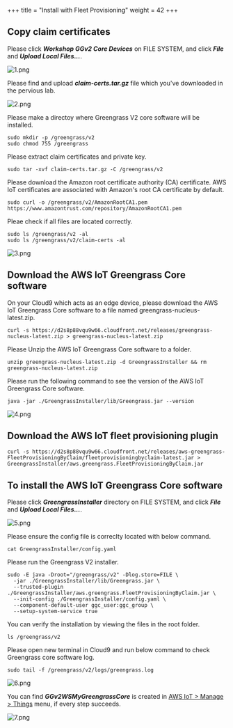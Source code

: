 +++
title = "Install with Fleet Provisioning"
weight = 42
+++

## Copy claim certificates

Please click ***Workshop GGv2 Core Devices*** on FILE SYSTEM, and click ***File*** and ***Upload Local Files...***.

![1.png](/images/3/2/1.png)

Please find and upload ***claim-certs.tar.gz*** file which you've downloaded in the pervious lab.

![2.png](/images/3/2/2.png)


Please make a directoy where Greengrass V2 core software will be installed.

``` shell
sudo mkdir -p /greengrass/v2
sudo chmod 755 /greengrass
```

Please extract claim certificates and private key.

``` shell
sudo tar -xvf claim-certs.tar.gz -C /greengrass/v2
```


Please download the Amazon root certificate authority (CA) certificate. AWS IoT certificates are associated with Amazon's root CA certificate by default.

``` shell
sudo curl -o /greengrass/v2/AmazonRootCA1.pem https://www.amazontrust.com/repository/AmazonRootCA1.pem
```

Pleae check if all files are located correctly.

``` shell
sudo ls /greengrass/v2 -al
sudo ls /greengrass/v2/claim-certs -al
```

![3.png](/images/3/2/3.png)


## Download the AWS IoT Greengrass Core software

On your Cloud9 which acts as an edge device, please download the AWS IoT Greengrass Core software to a file named greengrass-nucleus-latest.zip.

``` shell
curl -s https://d2s8p88vqu9w66.cloudfront.net/releases/greengrass-nucleus-latest.zip > greengrass-nucleus-latest.zip
```

Please Unzip the AWS IoT Greengrass Core software to a folder.

``` shell
unzip greengrass-nucleus-latest.zip -d GreengrassInstaller && rm greengrass-nucleus-latest.zip
```

Please run the following command to see the version of the AWS IoT Greengrass Core software.

``` shell
java -jar ./GreengrassInstaller/lib/Greengrass.jar --version
```

![4.png](/images/3/2/4.png)


## Download the AWS IoT fleet provisioning plugin

``` shell
curl -s https://d2s8p88vqu9w66.cloudfront.net/releases/aws-greengrass-FleetProvisioningByClaim/fleetprovisioningbyclaim-latest.jar > GreengrassInstaller/aws.greengrass.FleetProvisioningByClaim.jar
```

## To install the AWS IoT Greengrass Core software

Please click ***GreengrassInstaller*** directory on FILE SYSTEM, and click ***File*** and ***Upload Local Files...***.

![5.png](/images/3/2/5.png)


Please ensure the config file is correclty located with below command.

``` shell
cat GreengrassInstaller/config.yaml 
```

Please run the Greengrass V2 installer.

``` shell
sudo -E java -Droot="/greengrass/v2" -Dlog.store=FILE \
  -jar ./GreengrassInstaller/lib/Greengrass.jar \
  --trusted-plugin ./GreengrassInstaller/aws.greengrass.FleetProvisioningByClaim.jar \
  --init-config ./GreengrassInstaller/config.yaml \
  --component-default-user ggc_user:ggc_group \
  --setup-system-service true
```

You can verify the installation by viewing the files in the root folder.

``` shell
ls /greengrass/v2
```

Please open new terminal in Cloud9 and run below command to check Greengrass core software log.

``` shell
sudo tail -f /greengrass/v2/logs/greengrass.log
```

![6.png](/images/3/2/6.png)

You can find ***GGv2WSMyGreengrassCore*** is created in [AWS IoT > Manage > Things](https://console.aws.amazon.com/iot/home?#/thinghub) menu, if every step succeeds.


![7.png](/images/3/2/7.png)
